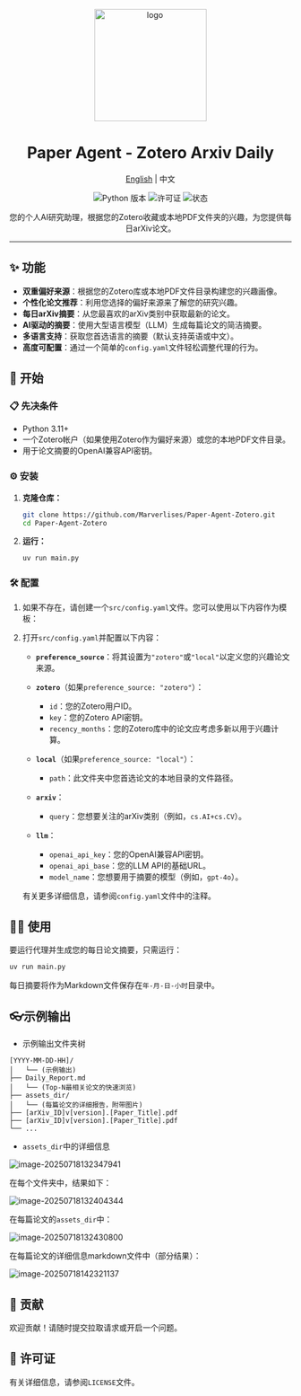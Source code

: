 <p align="center">
  <img src="README.assets/logo.png" alt="logo" width="200"/>
</p>
<h1 align="center">Paper Agent - Zotero Arxiv Daily</h1>

<p align="center">
  <a href="README.md">English</a> | 中文
</p>

<p align="center">
  <img src="https://img.shields.io/badge/python-3.11+-blue.svg" alt="Python 版本">
  <img src="https://img.shields.io/badge/license-Apache-green.svg" alt="许可证">
  <img src="https://img.shields.io/badge/status-active-brightgreen.svg" alt="状态">
</p>

<p align="center">
  您的个人AI研究助理，根据您的Zotero收藏或本地PDF文件夹的兴趣，为您提供每日arXiv论文。
</p>

---

## ✨ 功能

- **双重偏好来源**：根据您的Zotero库或本地PDF文件目录构建您的兴趣画像。
- **个性化论文推荐**：利用您选择的偏好来源来了解您的研究兴趣。
- **每日arXiv摘要**：从您最喜欢的arXiv类别中获取最新的论文。
- **AI驱动的摘要**：使用大型语言模型（LLM）生成每篇论文的简洁摘要。
- **多语言支持**：获取您首选语言的摘要（默认支持英语或中文）。
- **高度可配置**：通过一个简单的`config.yaml`文件轻松调整代理的行为。

## 🚀 开始

### 📋 先决条件

- Python 3.11+
- 一个Zotero帐户（如果使用Zotero作为偏好来源）或您的本地PDF文件目录。
- 用于论文摘要的OpenAI兼容API密钥。

### ⚙️ 安装

1.  **克隆仓库：**
    ```bash
    git clone https://github.com/Marverlises/Paper-Agent-Zotero.git
    cd Paper-Agent-Zotero
    ```

2.  **运行：**
    ```bash
    uv run main.py
    ```

### 🛠️ 配置

1.  如果不存在，请创建一个`src/config.yaml`文件。您可以使用以下内容作为模板：

2.  打开`src/config.yaml`并配置以下内容：

    - **`preference_source`**：将其设置为`"zotero"`或`"local"`以定义您的兴趣论文来源。

    - **`zotero`**（如果`preference_source: "zotero"`）：
        - `id`：您的Zotero用户ID。
        - `key`：您的Zotero API密钥。
        - `recency_months`：您的Zotero库中的论文应考虑多新以用于兴趣计算。

    - **`local`**（如果`preference_source: "local"`）：
        - `path`：此文件夹中您首选论文的本地目录的文件路径。

    - **`arxiv`**：
        - `query`：您想要关注的arXiv类别（例如，`cs.AI+cs.CV`）。
    - **`llm`**：
        - `openai_api_key`：您的OpenAI兼容API密钥。
        - `openai_api_base`：您的LLM API的基础URL。
        - `model_name`：您想要用于摘要的模型（例如，`gpt-4o`）。

    有关更多详细信息，请参阅`config.yaml`文件中的注释。

## 🏃‍♀️ 使用

要运行代理并生成您的每日论文摘要，只需运行：

```bash
uv run main.py
```

每日摘要将作为Markdown文件保存在`年-月-日-小时`目录中。

## 👓示例输出

- 示例输出文件夹树

```
[YYYY-MM-DD-HH]/ 
│   └── (示例输出)
├── Daily_Report.md
│   └── (Top-N最相关论文的快速浏览)
├── assets_dir/
│   └── (每篇论文的详细报告，附带图片)
├── [arXiv_ID]v[version].[Paper_Title].pdf
├── [arXiv_ID]v[version].[Paper_Title].pdf
└── ...
```

- `assets_dir`中的详细信息

![image-20250718132347941](README.assets/image-20250718132347941.png)

在每个文件夹中，结果如下：

![image-20250718132404344](README.assets/image-20250718132404344.png)

在每篇论文的`assets_dir`中：

![image-20250718132430800](README.assets/image-20250718132430800.png)

在每篇论文的详细信息markdown文件中（部分结果）：

![image-20250718142321137](README.assets/image-20250718142321137.png)

## 🤝 贡献

欢迎贡献！请随时提交拉取请求或开启一个问题。

## 📄 许可证
有关详细信息，请参阅`LICENSE`文件。 